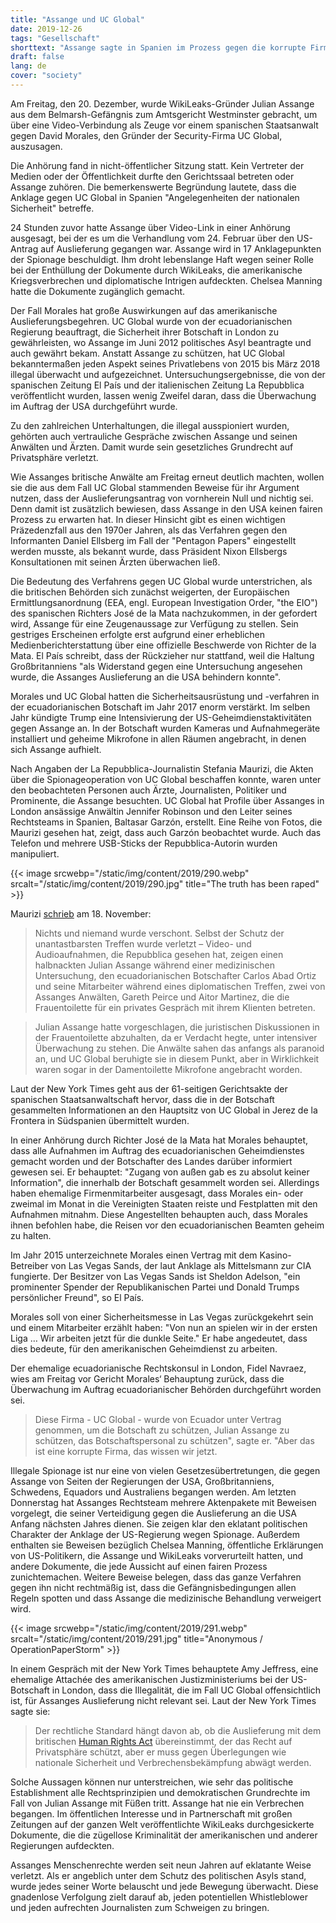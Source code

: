 ```yaml
---
title: "Assange und UC Global"
date: 2019-12-26
tags: "Gesellschaft"
shorttext: "Assange sagte in Spanien im Prozess gegen die korrupte Firma UC Global aus. Zuschauer und Medien waren nicht zugelassen wegen der nationalen Sicherheit in Spanien."
draft: false
lang: de
cover: "society"
---
```


Am Freitag, den 20. Dezember, wurde WikiLeaks-Gründer Julian Assange aus dem Belmarsh-Gefängnis zum Amtsgericht Westminster gebracht, um über eine Video-Verbindung als Zeuge vor einem spanischen Staatsanwalt gegen David Morales, den Gründer der Security-Firma UC Global, auszusagen.

Die Anhörung fand in nicht-öffentlicher Sitzung statt. Kein Vertreter der Medien oder der Öffentlichkeit durfte den Gerichtssaal betreten oder Assange zuhören. Die bemerkenswerte Begründung lautete, dass die Anklage gegen UC Global in Spanien "Angelegenheiten der nationalen Sicherheit" betreffe.

24 Stunden zuvor hatte Assange über Video-Link in einer Anhörung ausgesagt, bei der es um die Verhandlung vom 24. Februar über den US-Antrag auf Auslieferung gegangen war. Assange wird in 17 Anklagepunkten der Spionage beschuldigt. Ihm droht lebenslange Haft wegen seiner Rolle bei der Enthüllung der Dokumente durch WikiLeaks, die amerikanische Kriegsverbrechen und diplomatische Intrigen aufdeckten. Chelsea Manning hatte die Dokumente zugänglich gemacht.

Der Fall Morales hat große Auswirkungen auf das amerikanische Auslieferungsbegehren. UC Global wurde von der ecuadorianischen Regierung beauftragt, die Sicherheit ihrer Botschaft in London zu gewährleisten, wo Assange im Juni 2012 politisches Asyl beantragte und auch gewährt bekam. Anstatt Assange zu schützen, hat UC Global bekanntermaßen jeden Aspekt seines Privatlebens von 2015 bis März 2018 illegal überwacht und aufgezeichnet. Untersuchungsergebnisse, die von der spanischen Zeitung El País und der italienischen Zeitung La Repubblica veröffentlicht wurden, lassen wenig Zweifel daran, dass die Überwachung im Auftrag der USA durchgeführt wurde.

Zu den zahlreichen Unterhaltungen, die illegal ausspioniert wurden, gehörten auch vertrauliche Gespräche zwischen Assange und seinen Anwälten und Ärzten. Damit wurde sein gesetzliches Grundrecht auf Privatsphäre verletzt.

Wie Assanges britische Anwälte am Freitag erneut deutlich machten, wollen sie die aus dem Fall UC Global stammenden Beweise für ihr Argument nutzen, dass der Auslieferungsantrag von vornherein Null und nichtig sei. Denn damit ist zusätzlich bewiesen, dass Assange in den USA keinen fairen Prozess zu erwarten hat. In dieser Hinsicht gibt es einen wichtigen Präzedenzfall aus den 1970er Jahren, als das Verfahren gegen den Informanten Daniel Ellsberg im Fall der "Pentagon Papers" eingestellt werden musste, als bekannt wurde, dass Präsident Nixon Ellsbergs Konsultationen mit seinen Ärzten überwachen ließ.

Die Bedeutung des Verfahrens gegen UC Global wurde unterstrichen, als die britischen Behörden sich zunächst weigerten, der Europäischen Ermittlungsanordnung (EEA, engl. European Investigation Order, "the EIO") des spanischen Richters José de la Mata nachzukommen, in der gefordert wird, Assange für eine Zeugenaussage zur Verfügung zu stellen. Sein gestriges Erscheinen erfolgte erst aufgrund einer erheblichen Medienberichterstattung über eine offizielle Beschwerde von Richter de la Mata. El País schreibt, dass der Rückzieher nur stattfand, weil die Haltung Großbritanniens "als Widerstand gegen eine Untersuchung angesehen wurde, die Assanges Auslieferung an die USA behindern konnte".

Morales und UC Global hatten die Sicherheitsausrüstung und -verfahren in der ecuadorianischen Botschaft im Jahr 2017 enorm verstärkt. Im selben Jahr kündigte Trump eine Intensivierung der US-Geheimdienstaktivitäten gegen Assange an. In der Botschaft wurden Kameras und Aufnahmegeräte installiert und geheime Mikrofone in allen Räumen angebracht, in denen sich Assange aufhielt.

Nach Angaben der La Repubblica-Journalistin Stefania Maurizi, die Akten über die Spionageoperation von UC Global beschaffen konnte, waren unter den beobachteten Personen auch Ärzte, Journalisten, Politiker und Prominente, die Assange besuchten. UC Global hat Profile über Assanges in London ansässige Anwältin Jennifer Robinson und den Leiter seines Rechtsteams in Spanien, Baltasar Garzón, erstellt. Eine Reihe von Fotos, die Maurizi gesehen hat, zeigt, dass auch Garzón beobachtet wurde. Auch das Telefon und mehrere USB-Sticks der Repubblica-Autorin wurden manipuliert.

{{< image srcwebp="/static/img/content/2019/290.webp" srcalt="/static/img/content/2019/290.jpg" title="The truth has been raped" >}}

Maurizi [schrieb](https://www.repubblica.it/esteri/2019/11/18/news/a_massive_scandal_how_assange_his_doctors_lawyers_and_visitors_were_all_spied_on_for_the_u_s_-241314527/?refresh_ce "A massive scandal: how Assange, his doctors, lawyers and visitors were all spied on for the U.S.") am 18. November:

> Nichts und niemand wurde verschont. Selbst der Schutz der unantastbarsten Treffen wurde verletzt – Video- und Audioaufnahmen, die Repubblica gesehen hat, zeigen einen halbnackten Julian Assange während einer medizinischen Untersuchung, den ecuadorianischen Botschafter Carlos Abad Ortiz und seine Mitarbeiter während eines diplomatischen Treffen, zwei von Assanges Anwälten, Gareth Peirce und Aitor Martinez, die die Frauentoilette für ein privates Gespräch mit ihrem Klienten betreten.

> Julian Assange hatte vorgeschlagen, die juristischen Diskussionen in der Frauentoilette abzuhalten, da er Verdacht hegte, unter intensiver Überwachung zu stehen. Die Anwälte sahen das anfangs als paranoid an, und UC Global beruhigte sie in diesem Punkt, aber in Wirklichkeit waren sogar in der Damentoilette Mikrofone angebracht worden.

Laut der New York Times geht aus der 61-seitigen Gerichtsakte der spanischen Staatsanwaltschaft hervor, dass die in der Botschaft gesammelten Informationen an den Hauptsitz von UC Global in Jerez de la Frontera in Südspanien übermittelt wurden.

In einer Anhörung durch Richter José de la Mata hat Morales behauptet, dass alle Aufnahmen im Auftrag des ecuadorianischen Geheimdienstes gemacht worden und der Botschafter des Landes darüber informiert gewesen sei. Er behauptet: "Zugang von außen gab es zu absolut keiner Information", die innerhalb der Botschaft gesammelt worden sei. Allerdings haben ehemalige Firmenmitarbeiter ausgesagt, dass Morales ein- oder zweimal im Monat in die Vereinigten Staaten reiste und Festplatten mit den Aufnahmen mitnahm. Diese Angestellten behaupten auch, dass Morales ihnen befohlen habe, die Reisen vor den ecuadorianischen Beamten geheim zu halten.

Im Jahr 2015 unterzeichnete Morales einen Vertrag mit dem Kasino-Betreiber von Las Vegas Sands, der laut Anklage als Mittelsmann zur CIA fungierte. Der Besitzer von Las Vegas Sands ist Sheldon Adelson, "ein prominenter Spender der Republikanischen Partei und Donald Trumps persönlicher Freund", so El País.

Morales soll von einer Sicherheitsmesse in Las Vegas zurückgekehrt sein und einem Mitarbeiter erzählt haben: "Von nun an spielen wir in der ersten Liga … Wir arbeiten jetzt für die dunkle Seite." Er habe angedeutet, dass dies bedeute, für den amerikanischen Geheimdienst zu arbeiten.

Der ehemalige ecuadorianische Rechtskonsul in London, Fidel Navraez, wies am Freitag vor Gericht Morales‘ Behauptung zurück, dass die Überwachung im Auftrag ecuadorianischer Behörden durchgeführt worden sei.

> Diese Firma - UC Global - wurde von Ecuador unter Vertrag genommen, um die Botschaft zu schützen, Julian Assange zu schützen, das Botschaftspersonal zu schützen", sagte er. "Aber das ist eine korrupte Firma, das wissen wir jetzt.

Illegale Spionage ist nur eine von vielen Gesetzesübertretungen, die gegen Assange von Seiten der Regierungen der USA, Großbritanniens, Schwedens, Equadors und Australiens begangen werden. Am letzten Donnerstag hat Assanges Rechtsteam mehrere Aktenpakete mit Beweisen vorgelegt, die seiner Verteidigung gegen die Auslieferung an die USA Anfang nächsten Jahres dienen. Sie zeigen klar den eklatant politischen Charakter der Anklage der US-Regierung wegen Spionage. Außerdem enthalten sie Beweisen bezüglich Chelsea Manning, öffentliche Erklärungen von US-Politikern, die Assange und WikiLeaks vorverurteilt hatten, und andere Dokumente, die jede Aussicht auf einen fairen Prozess zunichtemachen. Weitere Beweise belegen, dass das ganze Verfahren gegen ihn nicht rechtmäßig ist, dass die Gefängnisbedingungen allen Regeln spotten und dass Assange die medizinische Behandlung verweigert wird.

{{< image srcwebp="/static/img/content/2019/291.webp" srcalt="/static/img/content/2019/291.jpg" title="Anonymous / OperationPaperStorm" >}}

In einem Gespräch mit der New York Times behauptete Amy Jeffress, eine ehemalige Attachée des amerikanischen Justizministeriums bei der US-Botschaft in London, dass die Illegalität, die im Fall UC Global offensichtlich ist, für Assanges Auslieferung nicht relevant sei. Laut der New York Times sagte sie:

> Der rechtliche Standard hängt davon ab, ob die Auslieferung mit dem britischen [Human Rights Act](http://www.legislation.gov.uk/ukpga/1998/42/contents "Human Rights Act 1998") übereinstimmt, der das Recht auf Privatsphäre schützt, aber er muss gegen Überlegungen wie nationale Sicherheit und Verbrechensbekämpfung abwägt werden.
 
Solche Aussagen können nur unterstreichen, wie sehr das politische Establishment alle Rechtsprinzipien und demokratischen Grundrechte im Fall von Julian Assange mit Füßen tritt. Assange hat nie ein Verbrechen begangen. Im öffentlichen Interesse und in Partnerschaft mit großen Zeitungen auf der ganzen Welt veröffentlichte WikiLeaks durchgesickerte Dokumente, die die zügellose Kriminalität der amerikanischen und anderer Regierungen aufdeckten.

Assanges Menschenrechte werden seit neun Jahren auf eklatante Weise verletzt. Als er angeblich unter dem Schutz des politischen Asyls stand, wurde jedes seiner Worte belauscht und jede Bewegung überwacht. Diese gnadenlose Verfolgung zielt darauf ab, jeden potentiellen Whistleblower und jeden aufrechten Journalisten zum Schweigen zu bringen.
